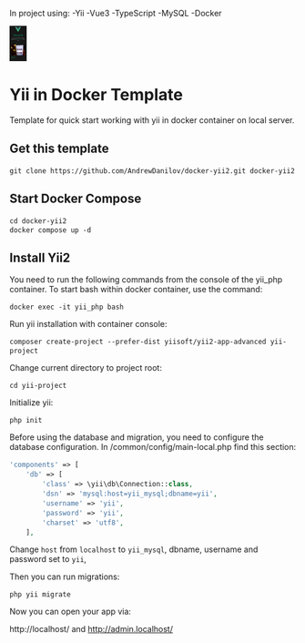 

In project using:
-Yii
-Vue3
-TypeScript
-MySQL
-Docker

<img loading="lazy" width="30px" src="./screen.png" alt="screen png" />

Yii in Docker Template
======================

Template for quick start working with yii in docker container on local server.

Get this template
-----------------

```shell
git clone https://github.com/AndrewDanilov/docker-yii2.git docker-yii2
```

Start Docker Compose
--------------------

```shell
cd docker-yii2
docker compose up -d
```

Install Yii2
------------

You need to run the following commands from the console of the yii_php container. To start bash within docker container, use the command:

```shell
docker exec -it yii_php bash
```

Run yii installation with container console:

```shell
composer create-project --prefer-dist yiisoft/yii2-app-advanced yii-project
```

Change current directory to project root:

```shell
cd yii-project
```

Initialize yii:

```shell
php init
```

Before using the database and migration, you need to configure the database configuration. In /common/config/main-local.php find this section:

```php
'components' => [
    'db' => [
        'class' => \yii\db\Connection::class,
        'dsn' => 'mysql:host=yii_mysql;dbname=yii',
        'username' => 'yii',
        'password' => 'yii',
        'charset' => 'utf8',
    ],
```

Change `host` from `localhost` to `yii_mysql`, dbname, username and password set to `yii`, 

Then you can run migrations:

```shell
php yii migrate
```

Now you can open your app via:

http://localhost/ and http://admin.localhost/